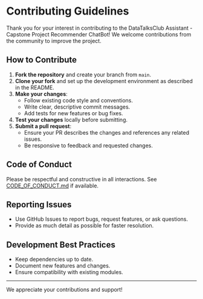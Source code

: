 # Contributing Guidelines

Thank you for your interest in contributing to the DataTalksClub Assistant - Capstone Project Recommender ChatBot! We welcome contributions from the community to improve the project.

## How to Contribute

1. **Fork the repository** and create your branch from `main`.
2. **Clone your fork** and set up the development environment as described in the README.
3. **Make your changes**:
   - Follow existing code style and conventions.
   - Write clear, descriptive commit messages.
   - Add tests for new features or bug fixes.
4. **Test your changes** locally before submitting.
5. **Submit a pull request**:
   - Ensure your PR describes the changes and references any related issues.
   - Be responsive to feedback and requested changes.

## Code of Conduct

Please be respectful and constructive in all interactions. See [CODE_OF_CONDUCT.md](CODE_OF_CONDUCT.md) if available.

## Reporting Issues

- Use GitHub Issues to report bugs, request features, or ask questions.
- Provide as much detail as possible for faster resolution.

## Development Best Practices

- Keep dependencies up to date.
- Document new features and changes.
- Ensure compatibility with existing modules.

---
We appreciate your contributions and support!
